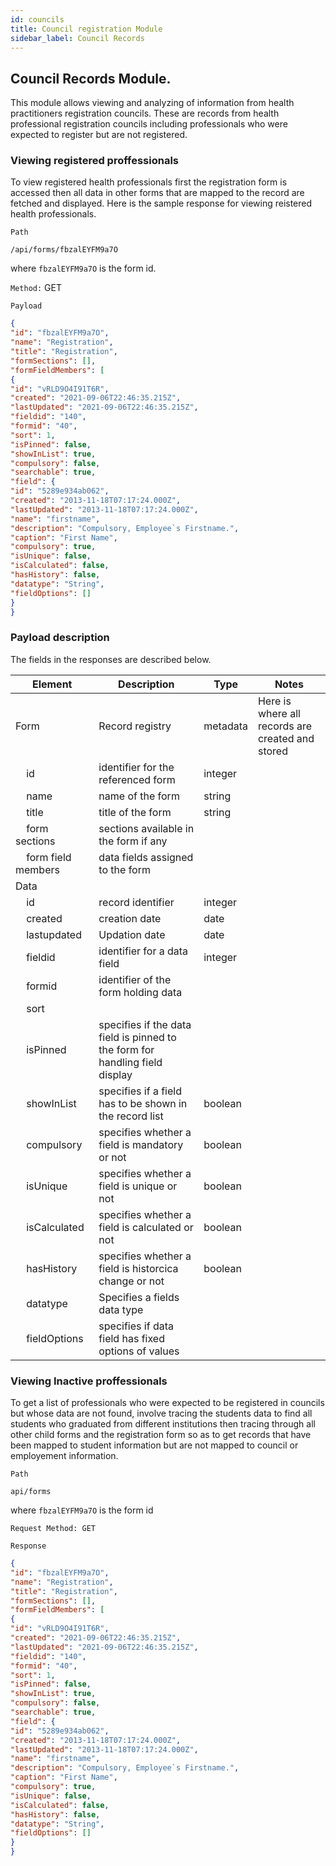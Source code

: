 ```yaml
---
id: councils
title: Council registration Module
sidebar_label: Council Records
---
```


## Council Records Module.

This module allows viewing and analyzing of information from health practitioners registration councils. These are records from health professional registration councils including professionals who were expected to register but are not registered.

### Viewing registered proffessionals

To view registered health professionals first the registration form is accessed then all data in other forms that are mapped to the record are fetched and displayed. Here is the sample response for viewing reistered health professionals.

`Path`
```JS
/api/forms/fbzalEYFM9a7O
```
where `fbzalEYFM9a7O` is the form id.

`Method:` GET

`Payload`

```JSON
{
"id": "fbzalEYFM9a7O",
"name": "Registration",
"title": "Registration",
"formSections": [],
"formFieldMembers": [
{
"id": "vRLD9O4I91T6R",
"created": "2021-09-06T22:46:35.215Z",
"lastUpdated": "2021-09-06T22:46:35.215Z",
"fieldid": "140",
"formid": "40",
"sort": 1,
"isPinned": false,
"showInList": true,
"compulsory": false,
"searchable": true,
"field": {
"id": "5289e934ab062",
"created": "2013-11-18T07:17:24.000Z",
"lastUpdated": "2013-11-18T07:17:24.000Z",
"name": "firstname",
"description": "Compulsory, Employee`s Firstname.",
"caption": "First Name",
"compulsory": true,
"isUnique": false,
"isCalculated": false,
"hasHistory": false,
"datatype": "String",
"fieldOptions": []
}
}
```
### Payload description

The fields in the responses are described below.

|Element|Description|Type|Notes|
|----|----|----|-----|
|Form|Record registry|metadata|Here is where all records are created and stored|
|&nbsp;&nbsp;&nbsp;&nbsp;id|identifier for the referenced form|integer||
|&nbsp;&nbsp;&nbsp;&nbsp;name|name of the form|string||
|&nbsp;&nbsp;&nbsp;&nbsp;title|title of the form|string||
|&nbsp;&nbsp;&nbsp;&nbsp;form sections|sections available in the form if any||
|&nbsp;&nbsp;&nbsp;&nbsp;form field members|data fields assigned to the form||
|Data||||
|&nbsp;&nbsp;&nbsp;&nbsp;id|record identifier|integer||
|&nbsp;&nbsp;&nbsp;&nbsp;created|creation date|date||
|&nbsp;&nbsp;&nbsp;&nbsp;lastupdated|Updation date|date||
|&nbsp;&nbsp;&nbsp;&nbsp;fieldid|identifier for a data field|integer||
|&nbsp;&nbsp;&nbsp;&nbsp;formid|identifier of the form holding data||
|&nbsp;&nbsp;&nbsp;&nbsp;sort|
|&nbsp;&nbsp;&nbsp;&nbsp;isPinned|specifies if the data field is pinned to the form for handling field display||
|&nbsp;&nbsp;&nbsp;&nbsp;showInList|specifies if a field has to be shown in the record list|boolean||
|&nbsp;&nbsp;&nbsp;&nbsp;compulsory|specifies whether a field is mandatory or not|boolean||
|&nbsp;&nbsp;&nbsp;&nbsp;isUnique|specifies whether a field is unique or not|boolean||
|&nbsp;&nbsp;&nbsp;&nbsp;isCalculated|specifies whether a field is calculated or not|boolean||
|&nbsp;&nbsp;&nbsp;&nbsp;hasHistory|specifies whether a field is historcica change or not|boolean||
|&nbsp;&nbsp;&nbsp;&nbsp;datatype|Specifies a fields data type||
|&nbsp;&nbsp;&nbsp;&nbsp;fieldOptions|specifies if data field has fixed options of values||

### Viewing Inactive proffessionals

To get a list of professionals who were expected to be registered in councils but whose data are not found, involve tracing the students data to find all students who graduated from different institutions then tracing through all other child forms and the registration form so as to get records that have been mapped to student information but are not mapped to council or employement information.

`Path`
```JS
api/forms
```
where `fbzalEYFM9a7O` is the form id

`Request Method: GET`

`Response`
```JSON
{
"id": "fbzalEYFM9a7O",
"name": "Registration",
"title": "Registration",
"formSections": [],
"formFieldMembers": [
{
"id": "vRLD9O4I91T6R",
"created": "2021-09-06T22:46:35.215Z",
"lastUpdated": "2021-09-06T22:46:35.215Z",
"fieldid": "140",
"formid": "40",
"sort": 1,
"isPinned": false,
"showInList": true,
"compulsory": false,
"searchable": true,
"field": {
"id": "5289e934ab062",
"created": "2013-11-18T07:17:24.000Z",
"lastUpdated": "2013-11-18T07:17:24.000Z",
"name": "firstname",
"description": "Compulsory, Employee`s Firstname.",
"caption": "First Name",
"compulsory": true,
"isUnique": false,
"isCalculated": false,
"hasHistory": false,
"datatype": "String",
"fieldOptions": []
}
}
``` 
